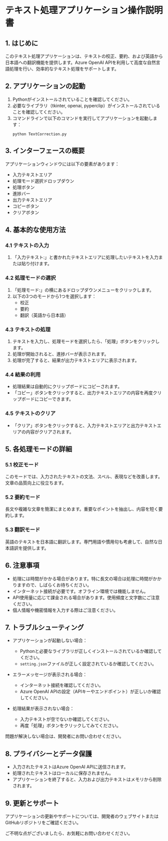 # テキスト処理アプリケーション操作説明書

## 1. はじめに

このテキスト処理アプリケーションは、テキストの校正、要約、および英語から日本語への翻訳機能を提供します。Azure OpenAI APIを利用して高度な自然言語処理を行い、効率的なテキスト処理をサポートします。

## 2. アプリケーションの起動

1. Pythonがインストールされていることを確認してください。
2. 必要なライブラリ（tkinter, openai, pyperclip）がインストールされていることを確認してください。
3. コマンドラインで以下のコマンドを実行してアプリケーションを起動します：
   ```
   python TextCorrection.py
   ```

## 3. インターフェースの概要

アプリケーションウィンドウには以下の要素があります：

- 入力テキストエリア
- 処理モード選択ドロップダウン
- 処理ボタン
- 進捗バー
- 出力テキストエリア
- コピーボタン
- クリアボタン

## 4. 基本的な使用方法

### 4.1 テキストの入力

1. 「入力テキスト:」と書かれたテキストエリアに処理したいテキストを入力または貼り付けます。

### 4.2 処理モードの選択

1. 「処理モード:」の横にあるドロップダウンメニューをクリックします。
2. 以下の3つのモードから1つを選択します：
   - 校正
   - 要約
   - 翻訳（英語から日本語）

### 4.3 テキストの処理

1. テキストを入力し、処理モードを選択したら、「処理」ボタンをクリックします。
2. 処理が開始されると、進捗バーが表示されます。
3. 処理が完了すると、結果が出力テキストエリアに表示されます。

### 4.4 結果の利用

- 処理結果は自動的にクリップボードにコピーされます。
- 「コピー」ボタンをクリックすると、出力テキストエリアの内容を再度クリップボードにコピーできます。

### 4.5 テキストのクリア

- 「クリア」ボタンをクリックすると、入力テキストエリアと出力テキストエリアの内容がクリアされます。

## 5. 各処理モードの詳細

### 5.1 校正モード

このモードでは、入力されたテキストの文法、スペル、表現などを改善します。文章の品質向上に役立ちます。

### 5.2 要約モード

長文や複雑な文章を簡潔にまとめます。重要なポイントを抽出し、内容を短く要約します。

### 5.3 翻訳モード

英語のテキストを日本語に翻訳します。専門用語や慣用句も考慮して、自然な日本語訳を提供します。

## 6. 注意事項

- 処理には時間がかかる場合があります。特に長文の場合は処理に時間がかかりますので、しばらくお待ちください。
- インターネット接続が必要です。オフライン環境では機能しません。
- API使用量に応じて課金される場合があります。使用頻度と文字数にご注意ください。
- 個人情報や機密情報を入力する際はご注意ください。

## 7. トラブルシューティング

- アプリケーションが起動しない場合：
  - Pythonと必要なライブラリが正しくインストールされているか確認してください。
  - `setting.json`ファイルが正しく設定されているか確認してください。

- エラーメッセージが表示される場合：
  - インターネット接続を確認してください。
  - Azure OpenAI APIの設定（APIキーやエンドポイント）が正しいか確認してください。

- 処理結果が表示されない場合：
  - 入力テキストが空でないか確認してください。
  - 再度「処理」ボタンをクリックしてみてください。

問題が解決しない場合は、開発者にお問い合わせください。

## 8. プライバシーとデータ保護

- 入力されたテキストはAzure OpenAI APIに送信されます。
- 処理されたテキストはローカルに保存されません。
- アプリケーションを終了すると、入力および出力テキストはメモリから削除されます。

## 9. 更新とサポート

アプリケーションの更新やサポートについては、開発者のウェブサイトまたはGitHubリポジトリをご確認ください。

ご不明な点がございましたら、お気軽にお問い合わせください。